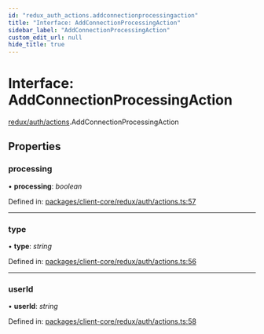 ```yaml
---
id: "redux_auth_actions.addconnectionprocessingaction"
title: "Interface: AddConnectionProcessingAction"
sidebar_label: "AddConnectionProcessingAction"
custom_edit_url: null
hide_title: true
---
```


# Interface: AddConnectionProcessingAction

[redux/auth/actions](../modules/redux_auth_actions.md).AddConnectionProcessingAction

## Properties

### processing

• **processing**: *boolean*

Defined in: [packages/client-core/redux/auth/actions.ts:57](https://github.com/xr3ngine/xr3ngine/blob/56376a778/packages/client-core/redux/auth/actions.ts#L57)

___

### type

• **type**: *string*

Defined in: [packages/client-core/redux/auth/actions.ts:56](https://github.com/xr3ngine/xr3ngine/blob/56376a778/packages/client-core/redux/auth/actions.ts#L56)

___

### userId

• **userId**: *string*

Defined in: [packages/client-core/redux/auth/actions.ts:58](https://github.com/xr3ngine/xr3ngine/blob/56376a778/packages/client-core/redux/auth/actions.ts#L58)
